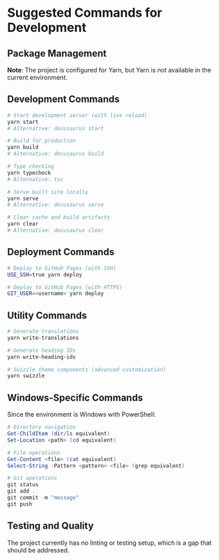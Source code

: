 # Suggested Commands for Development

## Package Management
**Note**: The project is configured for Yarn, but Yarn is not available in the current environment.

## Development Commands
```bash
# Start development server (with live reload)
yarn start
# Alternative: docusaurus start

# Build for production
yarn build
# Alternative: docusaurus build

# Type checking
yarn typecheck
# Alternative: tsc

# Serve built site locally
yarn serve
# Alternative: docusaurus serve

# Clear cache and build artifacts
yarn clear
# Alternative: docusaurus clear
```

## Deployment Commands
```bash
# Deploy to GitHub Pages (with SSH)
USE_SSH=true yarn deploy

# Deploy to GitHub Pages (with HTTPS)
GIT_USER=<username> yarn deploy
```

## Utility Commands
```bash
# Generate translations
yarn write-translations

# Generate heading IDs
yarn write-heading-ids

# Swizzle theme components (advanced customization)
yarn swizzle
```

## Windows-Specific Commands
Since the environment is Windows with PowerShell:
```powershell
# Directory navigation
Get-ChildItem (dir/ls equivalent)
Set-Location <path> (cd equivalent)

# File operations
Get-Content <file> (cat equivalent)
Select-String -Pattern <pattern> <file> (grep equivalent)

# Git operations
git status
git add .
git commit -m "message"
git push
```

## Testing and Quality
The project currently has no linting or testing setup, which is a gap that should be addressed.